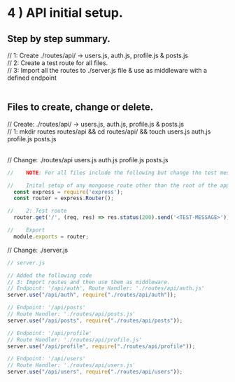 # 4 ) API initial setup.

## Step by step summary.
// 1: Create ./routes/api/ -> users.js, auth.js, profile.js & posts.js <br>
// 2: Create a test route for all files. <br>
// 3: Import all the routes to ./server.js file & use as middleware with a defined endpoint <br>
&nbsp;

## Files to create, change or delete.
// Create: ./routes/api/ -> users.js, auth.js, profile.js & posts.js <br>
//    1: mkdir routes routes/api && cd routes/api/ && touch users.js auth.js profile.js posts.js <br>
&nbsp; 

// Change: ./routes/api users.js auth.js profile.js posts.js
```javascript
//    NOTE: For all files include the following but change the test message

//    Inital setup of any mongoose route other than the root of the app.
  const express = require('express');
  const router = express.Router();

//    2: Test route
  router.get('/', (req, res) => res.status(200).send('<TEST-MESSAGE>'))

//    Export 
  module.exports = router;
```

// Change: ./server.js
```javascript
// server.js

// Added the following code
// 3: Import routes and then use them as middleware.
// Endpoint: '/api/auth', Route Handler: './routes/api/auth.js'
server.use("/api/auth", require("./routes/api/auth"));

// Endpoint: '/api/posts'
// Route Handler: './routes/api/posts.js'
server.use("/api/posts", require("./routes/api/posts"));

// Endpoint: '/api/profile'
// Route Handler: './routes/api/profile.js'
server.use("/api/profile", require("./routes/api/profile"));

// Endpoint: '/api/users'
// Route Handler: './routes/api/users.js'
server.use("/api/users", require("./routes/api/users"));

```